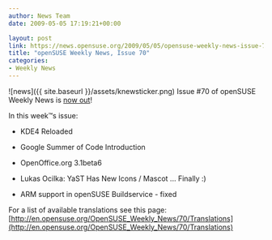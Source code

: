 ```yaml
---
author: News Team
date: 2009-05-05 17:19:21+00:00

layout: post
link: https://news.opensuse.org/2009/05/05/opensuse-weekly-news-issue-70/
title: "openSUSE Weekly News, Issue 70"
categories:
- Weekly News
---
```

![news]({{ site.baseurl }}/assets/knewsticker.png) Issue #70 of openSUSE Weekly News is [now out](http://en.opensuse.org/OpenSUSE_Weekly_News/70)!  
  

In this week™s issue:
 

  *   KDE4 Reloaded

  *   Google Summer of Code Introduction

  *   OpenOffice.org 3.1beta6

  *   Lukas Ocilka: YaST Has New Icons / Mascot ... Finally :)

  *   ARM support in openSUSE Buildservice - fixed




For a list of available translations see this page:
[http://en.opensuse.org/OpenSUSE_Weekly_News/70/Translations](http://en.opensuse.org/OpenSUSE_Weekly_News/70/Translations)		
